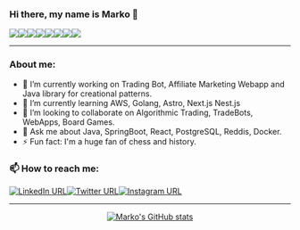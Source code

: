 ### Hi there, my name is Marko 👋

<div align="left" dir="auto">
<img src="https://img.shields.io/badge/Spring-6DB33F?style=for-the-badge&logo=spring&logoColor=white"><img src="https://img.shields.io/badge/Scala-DC322F?style=for-the-badge&logo=scala&logoColor=white"><img src="https://img.shields.io/badge/Linux-FCC624?style=for-the-badge&logo=linux&logoColor=black"><img src="https://img.shields.io/badge/Junit5-25A162?style=for-the-badge&logo=junit5&logoColor=white"><img src="https://img.shields.io/badge/redis-%23DD0031.svg?&style=for-the-badge&logo=redis&logoColor=white"><img src="https://img.shields.io/badge/rabbitmq-%23FF6600.svg?&style=for-the-badge&logo=rabbitmq&logoColor=white"><img src="https://img.shields.io/badge/PostgreSQL-316192?style=for-the-badge&logo=postgresql&logoColor=white"><img src="https://img.shields.io/badge/MongoDB-4EA94B?style=for-the-badge&logo=mongodb&logoColor=white">
</div>

<hr>

### About me:

* 🔭 I’m currently working on Trading Bot, Affiliate Marketing Webapp and Java library for creational patterns.
* 🌱 I’m currently learning AWS, Golang, Astro, Next.js Nest.js
* 👯 I’m looking to collaborate on Algorithmic Trading, TradeBots, WebApps, Board Games.
* 💬 Ask me about Java, SpringBoot, React, PostgreSQL, Reddis, Docker.
* ⚡ Fun fact: I'm a huge fan of chess and history.

### 📫 How to reach me: 

<div align="left" style="display: flex;">
<a href="https://www.linkedin.com/in/marko-vu%C4%8Dkovi%C4%87-6513a3139/" rel="nofollow"><img src="https://img.shields.io/badge/LinkedIn-0077B5?style=for-the-badge&logo=linkedin&logoColor=white" alt="LinkedIn URL"></a><a href="https://twitter.com/wizardOfTmrw" rel="nofollow"><img src="https://img.shields.io/badge/Twitter-1DA1F2?style=for-the-badge&logo=twitter&logoColor=white" alt="Twitter URL"></a><a href="https://www.instagram.com/wizard_of_tomorrow/" rel="nofollow"><img src="https://img.shields.io/badge/Instagram-E4405F?style=for-the-badge&logo=instagram&logoColor=white" alt="Instagram URL"></a>
</div>

<hr>

<div align="center">
  
[![Marko's GitHub stats](https://github-readme-stats.vercel.app/api?username=marvuchko&theme=dark)](https://github.com/anuraghazra/github-readme-stats)
  
<div>
